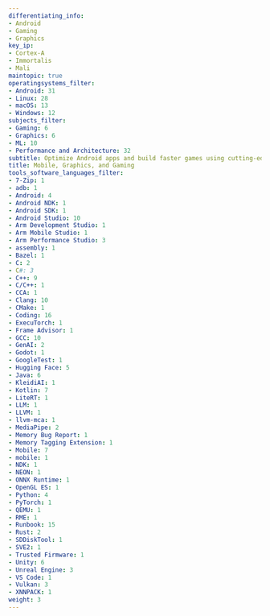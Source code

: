 ```yaml
---
differentiating_info:
- Android
- Gaming
- Graphics
key_ip:
- Cortex-A
- Immortalis
- Mali
maintopic: true
operatingsystems_filter:
- Android: 31
- Linux: 28
- macOS: 13
- Windows: 12
subjects_filter:
- Gaming: 6
- Graphics: 6
- ML: 10
- Performance and Architecture: 32
subtitle: Optimize Android apps and build faster games using cutting-edge Arm tech
title: Mobile, Graphics, and Gaming
tools_software_languages_filter:
- 7-Zip: 1
- adb: 1
- Android: 4
- Android NDK: 1
- Android SDK: 1
- Android Studio: 10
- Arm Development Studio: 1
- Arm Mobile Studio: 1
- Arm Performance Studio: 3
- assembly: 1
- Bazel: 1
- C: 2
- C#: 3
- C++: 9
- C/C++: 1
- CCA: 1
- Clang: 10
- CMake: 1
- Coding: 16
- ExecuTorch: 1
- Frame Advisor: 1
- GCC: 10
- GenAI: 2
- Godot: 1
- GoogleTest: 1
- Hugging Face: 5
- Java: 6
- KleidiAI: 1
- Kotlin: 7
- LiteRT: 1
- LLM: 1
- LLVM: 1
- llvm-mca: 1
- MediaPipe: 2
- Memory Bug Report: 1
- Memory Tagging Extension: 1
- Mobile: 7
- mobile: 1
- NDK: 1
- NEON: 1
- ONNX Runtime: 1
- OpenGL ES: 1
- Python: 4
- PyTorch: 1
- QEMU: 1
- RME: 1
- Runbook: 15
- Rust: 2
- SDDiskTool: 1
- SVE2: 1
- Trusted Firmware: 1
- Unity: 6
- Unreal Engine: 3
- VS Code: 1
- Vulkan: 3
- XNNPACK: 1
weight: 3
---
```

